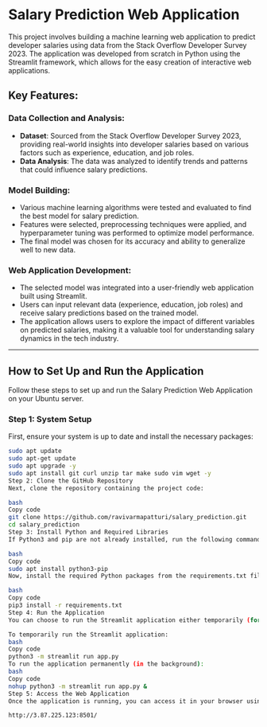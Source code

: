 # Salary Prediction Web Application

This project involves building a machine learning web application to predict developer salaries using data from the Stack Overflow Developer Survey 2023. The application was developed from scratch in Python using the Streamlit framework, which allows for the easy creation of interactive web applications.

## Key Features:

### Data Collection and Analysis:
- **Dataset**: Sourced from the Stack Overflow Developer Survey 2023, providing real-world insights into developer salaries based on various factors such as experience, education, and job roles.
- **Data Analysis**: The data was analyzed to identify trends and patterns that could influence salary predictions.

### Model Building:
- Various machine learning algorithms were tested and evaluated to find the best model for salary prediction.
- Features were selected, preprocessing techniques were applied, and hyperparameter tuning was performed to optimize model performance.
- The final model was chosen for its accuracy and ability to generalize well to new data.

### Web Application Development:
- The selected model was integrated into a user-friendly web application built using Streamlit.
- Users can input relevant data (experience, education, job roles) and receive salary predictions based on the trained model.
- The application allows users to explore the impact of different variables on predicted salaries, making it a valuable tool for understanding salary dynamics in the tech industry.

---

## How to Set Up and Run the Application

Follow these steps to set up and run the Salary Prediction Web Application on your Ubuntu server.

### Step 1: System Setup

First, ensure your system is up to date and install the necessary packages:

```bash
sudo apt update
sudo apt-get update
sudo apt upgrade -y
sudo apt install git curl unzip tar make sudo vim wget -y
Step 2: Clone the GitHub Repository
Next, clone the repository containing the project code:

bash
Copy code
git clone https://github.com/ravivarmapatturi/salary_prediction.git
cd salary_prediction
Step 3: Install Python and Required Libraries
If Python3 and pip are not already installed, run the following command to install them:

bash
Copy code
sudo apt install python3-pip
Now, install the required Python packages from the requirements.txt file:

bash
Copy code
pip3 install -r requirements.txt
Step 4: Run the Application
You can choose to run the Streamlit application either temporarily (for testing purposes) or permanently (in the background).

To temporarily run the Streamlit application:
bash
Copy code
python3 -m streamlit run app.py
To run the application permanently (in the background):
bash
Copy code
nohup python3 -m streamlit run app.py &
Step 5: Access the Web Application
Once the application is running, you can access it in your browser using the following URL:

http://3.87.225.123:8501/

